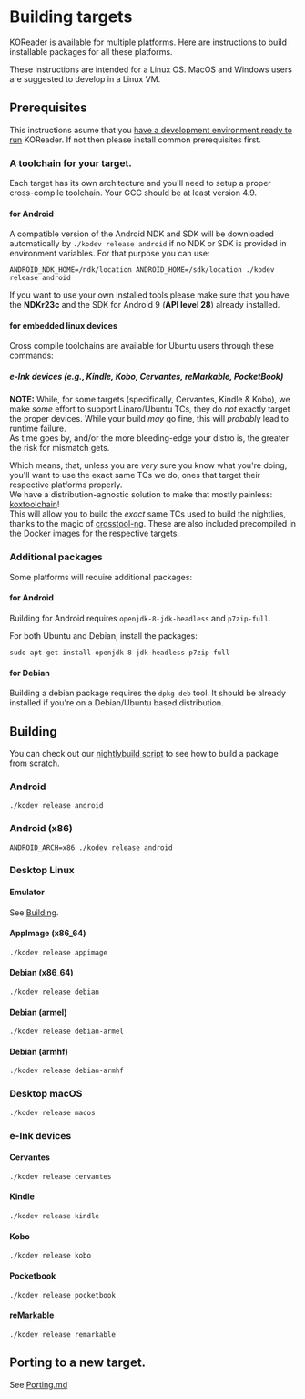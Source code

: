 # Building targets

KOReader is available for multiple platforms. Here are instructions to build installable packages for all these platforms.

These instructions are intended for a Linux OS. MacOS and Windows users are suggested to develop in a Linux VM.

## Prerequisites

This instructions asume that you [have a development environment ready to run](Building.md) KOReader. If not then please install common prerequisites first.

### A toolchain for your target.

Each target has its own architecture and you'll need to setup a proper cross-compile toolchain. Your GCC should be at least version 4.9.

#### for Android

A compatible version of the Android NDK and SDK will be downloaded automatically by `./kodev release android` if no NDK or SDK is provided in environment variables. For that purpose you can use:

```
ANDROID_NDK_HOME=/ndk/location ANDROID_HOME=/sdk/location ./kodev release android
```

If you want to use your own installed tools please make sure that you have the **NDKr23c** and the SDK for Android 9 (**API level 28**) already installed.

#### for embedded linux devices

Cross compile toolchains are available for Ubuntu users through these commands:

##### e-Ink devices (e.g., Kindle, Kobo, Cervantes, reMarkable, PocketBook)

**NOTE:** While, for some targets (specifically, Cervantes, Kindle & Kobo), we make *some* effort to support Linaro/Ubuntu TCs,
they do *not* exactly target the proper devices. While your build *may* go fine, this will *probably* lead to runtime failure.  
As time goes by, and/or the more bleeding-edge your distro is, the greater the risk for mismatch gets.  

Which means, that, unless you are *very* sure you know what you're doing, you'll want to use the exact same TCs we do, ones that target their respective platforms properly.  
We have a distribution-agnostic solution to make that mostly painless: [koxtoolchain](https://github.com/koreader/koxtoolchain)!  
This will allow you to build the *exact* same TCs used to build the nightlies, thanks to the magic of [crosstool-ng](https://github.com/crosstool-ng/crosstool-ng). These are also included precompiled in the Docker images for the respective targets.  


### Additional packages

Some platforms will require additional packages:

#### for Android

Building for Android requires `openjdk-8-jdk-headless` and `p7zip-full`.


For both Ubuntu and Debian, install the packages:

```
sudo apt-get install openjdk-8-jdk-headless p7zip-full
```

#### for Debian

Building a debian package requires the `dpkg-deb` tool. It should be already installed if you're on a Debian/Ubuntu based distribution.

## Building 

You can check out our [nightlybuild script][nb-script] to see how to build a package from scratch.

### Android

```
./kodev release android
```

### Android (x86)

```
ANDROID_ARCH=x86 ./kodev release android
```

### Desktop Linux

#### Emulator

See [Building](https://github.com/koreader/koreader/blob/master/doc/Building.md).

#### AppImage (x86_64)

```
./kodev release appimage
```

#### Debian (x86_64)

```
./kodev release debian
```

#### Debian (armel)

```
./kodev release debian-armel
```

#### Debian (armhf)

```
./kodev release debian-armhf
```

### Desktop macOS

```
./kodev release macos
```

### e-Ink devices

#### Cervantes

```
./kodev release cervantes
```

#### Kindle

```
./kodev release kindle
```

#### Kobo

```
./kodev release kobo
```

#### Pocketbook

```
./kodev release pocketbook
```

#### reMarkable

```
./kodev release remarkable
```

## Porting to a new target.

See [Porting.md](Porting.md)

[nb-script]:https://gitlab.com/koreader/nightly-builds/blob/master/build_release.sh
